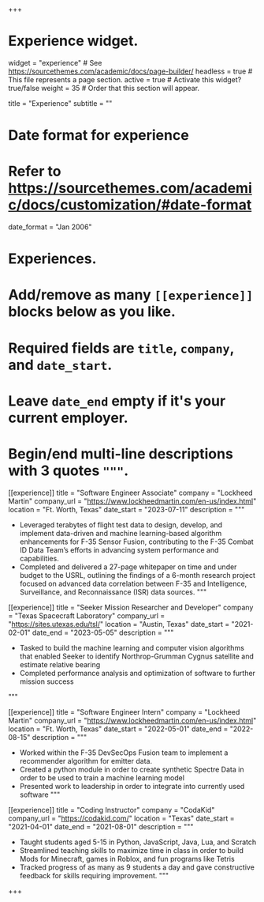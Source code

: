 +++
# Experience widget.
widget = "experience"  # See https://sourcethemes.com/academic/docs/page-builder/
headless = true  # This file represents a page section.
active = true  # Activate this widget? true/false
weight = 35  # Order that this section will appear.

title = "Experience"
subtitle = ""

# Date format for experience
#   Refer to https://sourcethemes.com/academic/docs/customization/#date-format
date_format = "Jan 2006"

# Experiences.
#   Add/remove as many `[[experience]]` blocks below as you like.
#   Required fields are `title`, `company`, and `date_start`.
#   Leave `date_end` empty if it's your current employer.
#   Begin/end multi-line descriptions with 3 quotes `"""`.

[[experience]]
  title = "Software Engineer Associate"
  company = "Lockheed Martin"
  company_url = "https://www.lockheedmartin.com/en-us/index.html"
  location = "Ft. Worth, Texas"
  date_start = "2023-07-11"
  description = """
  * Leveraged terabytes of flight test data to design, develop, and implement data-driven and machine learning-based algorithm enhancements for F-35 Sensor Fusion, contributing to the F-35 Combat ID Data Team’s efforts in advancing system performance and capabilities.
  * Completed and delivered a 27-page whitepaper on time and under budget to the USRL, outlining the findings of a 6-month research project focused on advanced data correlation between F-35 and Intelligence, Surveillance, and Reconnaissance (ISR) data sources.
  """

 

[[experience]]
  title = "Seeker Mission Researcher and Developer"
  company = "Texas Spacecraft Laboratory"
  company_url = "https://sites.utexas.edu/tsl/"
  location = "Austin, Texas"
  date_start = "2021-02-01"
  date_end = "2023-05-05"
  description = """
  * Tasked to build the machine learning and computer vision algorithms that enabled Seeker to identify Northrop-Grumman Cygnus satellite and estimate relative bearing
  * Completed performance analysis and optimization of software to further mission success

  """
  
[[experience]]
  title = "Software Engineer Intern"
  company = "Lockheed Martin"
  company_url = "https://www.lockheedmartin.com/en-us/index.html"
  location = "Ft. Worth, Texas"
  date_start = "2022-05-01"
  date_end = "2022-08-15"
  description = """
  * Worked within the F-35 DevSecOps Fusion team to implement a recommender algorithm for emitter data.
  * Created a python module in order to create synthetic Spectre Data in order to be used to train a machine learning model
  * Presented work to leadership in order to integrate into currently used software
"""


[[experience]]
  title = "Coding Instructor"
  company = "CodaKid"
  company_url = "https://codakid.com/"
  location = "Texas"
  date_start = "2021-04-01"
  date_end = "2021-08-01"
  description = """
  * Taught students aged 5-15 in Python, JavaScript, Java, Lua, and Scratch
  * Streamlined teaching skills to maximize time in class in order to build Mods for Minecraft, games in Roblox, and fun programs like Tetris
  * Tracked progress of as many as 9 students a day and gave constructive feedback for skills requiring improvement.
"""



+++

